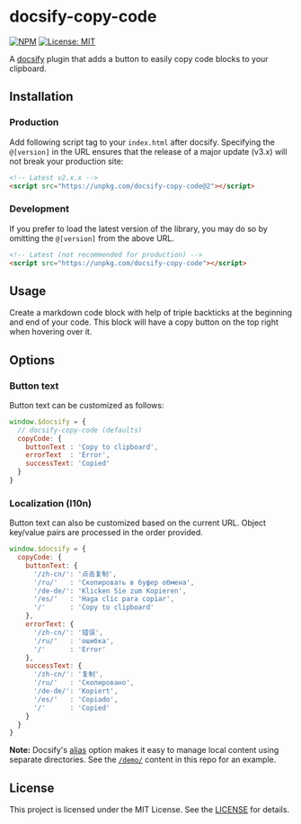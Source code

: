 # docsify-copy-code

[![NPM](https://img.shields.io/npm/v/docsify-copy-code.svg?style=flat-square)](https://www.npmjs.com/package/docsify-copy-code)
[![License: MIT](https://img.shields.io/badge/License-MIT-yellow.svg?style=flat-square)](https://github.com/jhildenbiddle/docsify-copy-code/blob/master/LICENSE)

A [docsify](https://docsify.js.org) plugin that adds a button to easily copy code blocks to your clipboard.

## Installation

### Production

Add following script tag to your `index.html` after docsify. Specifying the `@[version]` in the URL ensures that the release of a major update (v3.x) will not break your production site:

```html
<!-- Latest v2.x.x -->
<script src="https://unpkg.com/docsify-copy-code@2"></script>
```

### Development

If you prefer to load the latest version of the library, you may do so by omitting the `@[version]` from the above URL.

```html
<!-- Latest (not recommended for production) -->
<script src="https://unpkg.com/docsify-copy-code"></script>
```
## Usage

Create a markdown code block with help of triple backticks at the beginning and end of your code. This block will have a copy button on the top right when hovering over it.

## Options

### Button text

Button text can be customized as follows:

```javascript
window.$docsify = {
  // docsify-copy-code (defaults)
  copyCode: {
    buttonText : 'Copy to clipboard',
    errorText  : 'Error',
    successText: 'Copied'
  }
}
```

### Localization (l10n)

Button text can also be customized based on the current URL. Object key/value pairs are processed in the order provided.

```javascript
window.$docsify = {
  copyCode: {
    buttonText: {
      '/zh-cn/': '点击复制',
      '/ru/'   : 'Скопировать в буфер обмена',
      '/de-de/': 'Klicken Sie zum Kopieren',
      '/es/'   : 'Haga clic para copiar',
      '/'      : 'Copy to clipboard'
    },
    errorText: {
      '/zh-cn/': '错误',
      '/ru/'   : 'ошибка',
      '/'      : 'Error'
    },
    successText: {
      '/zh-cn/': '复制',
      '/ru/'   : 'Скопировано',
      '/de-de/': 'Kopiert',
      '/es/'   : 'Copiado',
      '/'      : 'Copied'
    }
  }
}
```

**Note:** Docsify's [alias](https://docsify.js.org/#/configuration?id=alias) option makes it easy to manage local content using separate directories. See the [`/demo/`](https://github.com/jperasmus/docsify-copy-code/tree/master/demo) content in this repo for an example.

## License

This project is licensed under the MIT License. See the [LICENSE](https://github.com/jperasmus/docsify-copy-code/blob/master/LICENSE) for details.
